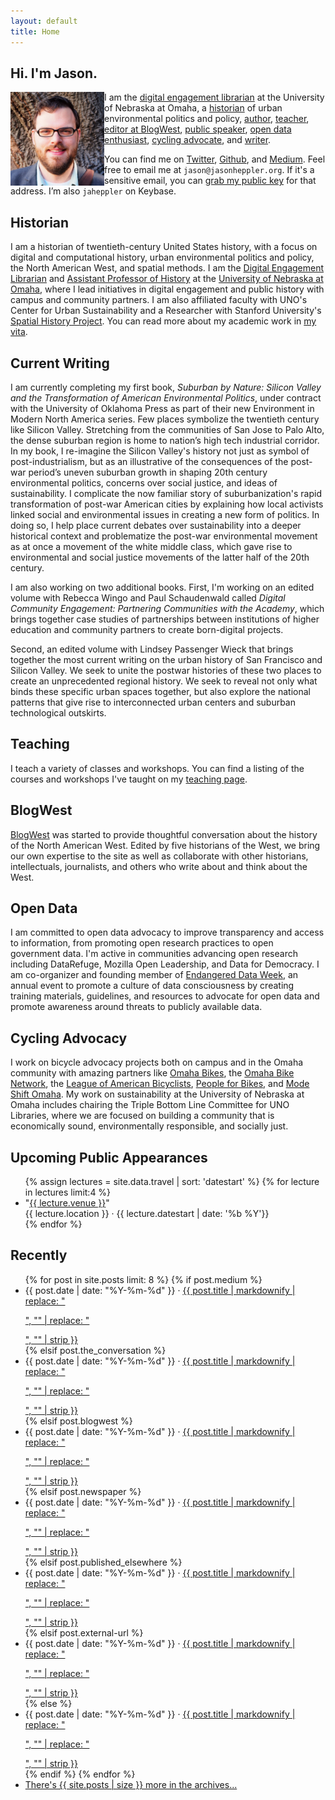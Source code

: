 ```yaml
---
layout: default
title: Home
---
```


## Hi. I'm Jason.

<img class="avatar" src="assets/images/me.jpg" height="150" width="150" align="left"/>

I am the [digital engagement librarian](http://library.unomaha.edu) at the University of Nebraska at Omaha, a [historian](#historian) of urban environmental politics and policy, [author](#current-writing), [teacher](#teaching), [editor at BlogWest](#blogwest), [public speaker](#upcoming-public-appearances), [open data enthusiast](#open-data), [cycling advocate](#cycling-advocacy), and [writer](#recently).

You can find me on [Twitter](https://twitter.com/jaheppler), [Github](https://www.github.com/hepplerj), and [Medium](https://medium.com/@jaheppler). Feel free to email me at `jason@jasonheppler.org`. If it's a sensitive email, you can <a href="https://jasonheppler.org/jasonheppler.asc">grab my public key</a> for that address. I’m also `jaheppler` on Keybase.

## Historian

I am a historian of twentieth-century United States history, with a focus on digital and computational history, urban environmental politics and policy, the North American West, and spatial methods. I am the [Digital Engagement Librarian](http://www.unomaha.edu/criss-library/about-us/staff-directory/jason-heppler.php) and [Assistant Professor of History](http://www.unomaha.edu/college-of-arts-and-sciences/history/) at the [University of Nebraska at Omaha](http://unomaha.edu), where I lead initiatives in digital engagement and public history with campus and community partners. I am also affiliated faculty with UNO's Center for Urban Sustainability and a Researcher with Stanford University's [Spatial History Project](http://spatialhistory.stanford.edu). You can read more about my academic work in [my vita](https://www.dropbox.com/s/cpbo7md7dooffg1/jah-cv.pdf?dl=0).

## Current Writing

I am currently completing my first book, *Suburban by Nature: Silicon Valley and the Transformation of American Environmental Politics*, under contract with the University of Oklahoma Press as part of their new Environment in Modern North America series. Few places symbolize the twentieth century like Silicon Valley. Stretching from the communities of San Jose to Palo Alto, the dense suburban region is home to nation’s high tech industrial corridor. In my book, I re-imagine the Silicon Valley's history not just as symbol of post-industrialism, but as an illustrative of the consequences of the post-war period’s uneven suburban growth in shaping 20th century environmental politics, concerns over social justice, and ideas of sustainability. I complicate the now familiar story of suburbanization's rapid transformation of post-war American cities by explaining how local activists linked social and environmental issues in creating a new form of politics. In doing so, I help place current debates over sustainability into a deeper historical context and problematize the post-war environmental movement as at once a movement of the white middle class, which gave rise to environmental and social justice movements of the latter half of the 20th century.

I am also working on two additional books. First, I'm working on an edited volume with Rebecca Wingo and Paul Schaudenwald called *Digital Community Engagement: Partnering Communities with the Academy*, which brings together case studies of partnerships between institutions of higher education and community partners to create born-digital projects.

Second, an edited volume with Lindsey Passenger Wieck that brings together the most current writing on the urban history of San Francisco and Silicon Valley. We seek to unite the postwar histories of these two places to create an unprecedented regional history. We seek to reveal not only what binds these specific urban spaces together, but also explore the national patterns that give rise to interconnected urban centers and suburban technological outskirts.

## Teaching

I teach a variety of classes and workshops. You can find a listing of the courses and workshops I've taught on my [teaching page](/teaching).

## BlogWest

[BlogWest](https://blogwest.org/) was started to provide thoughtful conversation about the history of the North American West. Edited by five historians of the West, we bring our own expertise to the site as well as collaborate with other historians, intellectuals, journalists, and others who write about and think about the West.

## Open Data

I am committed to open data advocacy to improve transparency and access to information, from promoting open research practices to open government data. I'm active in communities advancing open research including DataRefuge, Mozilla Open Leadership, and Data for Democracy. I am co-organizer and founding member of [Endangered Data Week](http://endangereddataweek.org), an annual event to promote a culture of data consciousness by creating training materials, guidelines, and resources to advocate for open data and promote awareness around threats to publicly available data. 

## Cycling Advocacy

I work on bicycle advocacy projects both on campus and in the Omaha community with amazing partners like [Omaha Bikes](https://omahabikes.org/), the [Omaha Bike Network](http://livewellomaha.org/), the [League of American Bicyclists](http://bikeleague.org/), [People for Bikes](http://peopleforbikes.org/), and [Mode Shift Omaha](https://modeshiftomaha.org/). My work on sustainability at the University of Nebraska at Omaha includes chairing the Triple Bottom Line Committee for UNO Libraries, where we are focused on building a community that is economically sound, environmentally responsible, and socially just.

## Upcoming Public Appearances

<ul class="list-items">
{% assign lectures = site.data.travel | sort: 'datestart' %}
{% for lecture in lectures limit:4 %}
<li>"<a href="{{lecture.url}}">{{ lecture.venue }}</a>" <br> {{ lecture.location }}  &middot; {{ lecture.datestart | date: '%b %Y'}}</li>
{% endfor %}
</ul>

## Recently

<ul class="list-items">
  {% for post in site.posts limit: 8 %}
  {% if post.medium %}
  <li><i class="fab fa-medium"></i> <span class="code"><time datetime="{{ post.date }}">{{ post.date | date: "%Y-%m-%d" }}</time></span> &middot; <a href="{{ post.medium }}">{{ post.title | markdownify | replace: "<p>", "" | replace: "</p>", "" | strip }}</a></li>
  {% elsif post.the_conversation %}
  <li><i class="far fa-comment"></i> <span class="code"><time datetime="{{ post.date }}">{{ post.date | date: "%Y-%m-%d" }}</time></span> &middot; <a href="{{ post.the_conversation }}">{{ post.title | markdownify | replace: "<p>", "" | replace: "</p>", "" | strip }}</a></li>
  {% elsif post.blogwest %}
  <li><i class="fab fa-wordpress"></i> <span class="code"><time datetime="{{ post.date }}">{{ post.date | date: "%Y-%m-%d" }}</time></span> &middot; <a href="{{ post.blogwest }}">{{ post.title | markdownify | replace: "<p>", "" | replace: "</p>", "" | strip }}</a></li>
  {% elsif post.newspaper %}
  <li><i class="far fa-newspaper"></i> <span class="code"><time datetime="{{ post.date }}">{{ post.date | date: "%Y-%m-%d" }}</time></span> &middot; <a href="{{ post.newspaper }}">{{ post.title | markdownify | replace: "<p>", "" | replace: "</p>", "" | strip }}</a></li>
  {% elsif post.published_elsewhere %}
  <li><i class="fas fa-pencil-alt"></i> <span class="code"><time datetime="{{ post.date }}">{{ post.date | date: "%Y-%m-%d" }}</time></span> &middot; <a href="{{ post.published_elsewhere }}">{{ post.title | markdownify | replace: "<p>", "" | replace: "</p>", "" | strip }}</a></li>
  {% elsif post.external-url %}
  <li><i class="fas fa-external-link-square-alt"></i> <span class="code"><time datetime="{{ post.date }}">{{ post.date | date: "%Y-%m-%d" }}</time></span> &middot; <a href="{{ post.url }}">{{ post.title | markdownify | replace: "<p>", "" | replace: "</p>", "" | strip }}</a></li>
  {% else %}
	<li><span class="code"><time datetime="{{ post.date }}">{{ post.date | date: "%Y-%m-%d" }}</time></span> &middot; <a href="{{ post.url }}">{{ post.title | markdownify | replace: "<p>", "" | replace: "</p>", "" | strip }}</a></li>
  {% endif %}
  {% endfor %}
  	<li><a href="{{site.url}}/archives/">There's {{ site.posts | size }} more in the archives...</a></li>
</ul>
